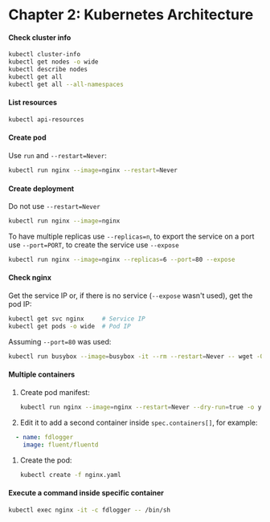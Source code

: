 # Chapter 2: Kubernetes Architecture

#### Check cluster info

```bash
kubectl cluster-info
kubectl get nodes -o wide
kubectl describe nodes
kubectl get all
kubectl get all --all-namespaces
```

#### List resources

```bash
kubectl api-resources
```

#### Create pod

Use `run` and `--restart=Never`:

```bash
kubectl run nginx --image=nginx --restart=Never
```

#### Create deployment

Do not use `--restart=Never`

```bash
kubectl run nginx --image=nginx
```

To have multiple replicas use `--replicas=n`, to export the service on a port use `--port=PORT`, to create the service use `--expose`

```bash
kubectl run nginx --image=nginx --replicas=6 --port=80 --expose
```

#### Check nginx

Get the service IP or, if there is no service (`--expose` wasn't used), get the pod IP:

```bash
kubectl get svc nginx     # Service IP
kubectl get pods -o wide  # Pod IP
```

Assuming `--port=80` was used:

```bash
kubectl run busybox --image=busybox -it --rm --restart=Never -- wget -O- 10.107.69.177:80
```

#### Multiple containers

1. Create pod manifest:
  
   ```bash
   kubectl run nginx --image=nginx --restart=Never --dry-run=true -o yaml > nginx.yaml
   ```

1. Edit it to add a second container inside `spec.containers[]`, for example:

  ```yaml
    - name: fdlogger
      image: fluent/fluentd
  ```

1. Create the pod:

   ```bash
   kubectl create -f nginx.yaml
   ```

#### Execute a command inside specific container

   ```bash
   kubectl exec nginx -it -c fdlogger -- /bin/sh
   ```
